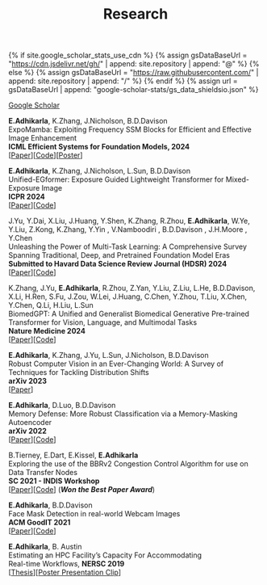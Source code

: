 ﻿---
title: "Research"
permalink: /research/
author_profile: true
---

{% if site.google_scholar_stats_use_cdn %}
{% assign gsDataBaseUrl = "https://cdn.jsdelivr.net/gh/" | append: site.repository | append: "@" %}
{% else %}
{% assign gsDataBaseUrl = "https://raw.githubusercontent.com/" | append: site.repository | append: "/" %}
{% endif %}
{% assign url = gsDataBaseUrl | append: "google-scholar-stats/gs_data_shieldsio.json" %}

[Google Scholar](https://scholar.google.com/citations?hl=en&user=k3BMw_QAAAAJ)<br>

<!-- <a href='https://scholar.google.com/citations?user=k3BMw_QAAAAJ'><img src="https://img.shields.io/endpoint?url={{ url | url_encode }}&logo=Google%20Scholar&labelColor=f6f6f6&color=9cf&style=flat&label=citations"></a> -->

<b>E.Adhikarla</b>, K.Zhang, J.Nicholson, B.D.Davison\
ExpoMamba: Exploiting Frequency SSM Blocks for Efficient and Effective Image Enhancement\
**ICML Efficient Systems for Foundation Models, 2024**\
[[Paper](https://openreview.net/pdf?id=X9L6PatYhH)][[Code](https://github.com/eashanadhikarla/ExpoMamba)][[Poster](https://eashanadhikarla.github.io/files/expomamba_poster.pdf)]<br>

<b>E.Adhikarla</b>, K.Zhang, J.Nicholson, L.Sun, B.D.Davison\
Unified-EGformer: Exposure Guided Lightweight Transformer for Mixed-Exposure Image\
**ICPR 2024**\
[[Paper](https://arxiv.org/pdf/2407.13170)][[Code]()]<br>

J.Yu, Y.Dai, X.Liu, J.Huang, Y.Shen, K.Zhang, R.Zhou, <b>E.Adhikarla</b>, W.Ye, Y.Liu, Z.Kong, K.Zhang, Y.Yin , V.Namboodiri , B.D.Davison , J.H.Moore , Y.Chen\
Unleashing the Power of Multi-Task Learning: A Comprehensive Survey Spanning Traditional, Deep, and Pretrained Foundation Model Eras\
**Submitted to Havard Data Science Review Journal (HDSR) 2024**\
[[Paper](https://arxiv.org/abs/2404.18961)][[Code](https://github.com/junfish/Awesome-Multitask-Learning)]<br>

K.Zhang, J.Yu, <b>E.Adhikarla</b>, R.Zhou, Z.Yan, Y.Liu, Z.Liu, L.He, B.D.Davison, X.Li, H.Ren, S.Fu, J.Zou, W.Lei, J.Huang, C.Chen, Y.Zhou, T.Liu, X.Chen, Y.Chen, Q.Li,  H.Liu, L.Sun\
BiomedGPT: A Unified and Generalist Biomedical Generative Pre-trained Transformer for Vision, Language, and Multimodal Tasks\
**Nature Medicine 2024**\
[[Paper]((https://www.nature.com/articles/s41591-024-03185-2))][[Code](https://github.com/taokz/BiomedGPT)]<br>

<b>E.Adhikarla</b>, K.Zhang, J.Yu, L.Sun, J.Nicholson, B.D.Davison\
Robust Computer Vision in an Ever-Changing World: A Survey of Techniques for Tackling Distribution Shifts\
**arXiv 2023**\
[[Paper](https://arxiv.org/pdf/2312.01540.pdf)]<br>

<b>E.Adhikarla</b>, D.Luo, B.D.Davison\
Memory Defense: More Robust Classification via a Memory-Masking Autoencoder\
**arXiv 2022**\
[[Paper](https://arxiv.org/pdf/2202.02595.pdf)][[Code](https://github.com/eashanadhikarla/MemoryDef)]<br>

B.Tierney, E.Dart, E.Kissel, <b>E.Adhikarla</b>\
Exploring the use of the BBRv2 Congestion Control Algorithm for use on Data Transfer Nodes\
**SC 2021 - INDIS Workshop**\
[[Paper](https://ieeexplore.ieee.org/stamp/stamp.jsp?tp=&arnumber=9652571f)][[Code](https://github.com/esnet/testing-harness)] (<i>**Won the Best Paper Award**</i>)<br>

<b>E.Adhikarla</b>, B.D.Davison\
Face Mask Detection in real-world Webcam Images\
**ACM GoodIT 2021**\
[[Paper](https://dl.acm.org/doi/pdf/10.1145/3462203.3475903)][[Code](https://github.com/eashanadhikarla/wfm)]<br>

<b>E.Adhikarla</b>, B. Austin\
Estimating an HPC Facility’s Capacity For Accommodating\
Real-time Workflows, **NERSC 2019**\
[[Thesis](https://eashanadhikarla.github.io/files/thesis-internship.pdf)][[Poster Presentation Clip](https://cs.lbl.gov/news-media/news/2019/summer-student-researchers-wrap-up/)]<br>
